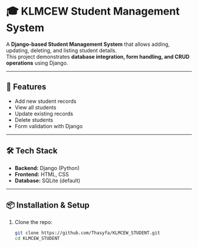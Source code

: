 # 🎓 KLMCEW Student Management System

A **Django-based Student Management System** that allows adding, updating, deleting, and listing student details.  
This project demonstrates **database integration, form handling, and CRUD operations** using Django.

---

## 🚀 Features
- Add new student records
- View all students
- Update existing records
- Delete students
- Form validation with Django

---

## 🛠️ Tech Stack
- **Backend:** Django (Python)
- **Frontend:** HTML, CSS
- **Database:** SQLite (default)

---

## 📦 Installation & Setup

1. Clone the repo:
   ```bash
   git clone https://github.com/Thasyfa/KLMCEW_STUDENT.git
   cd KLMCEW_STUDENT
